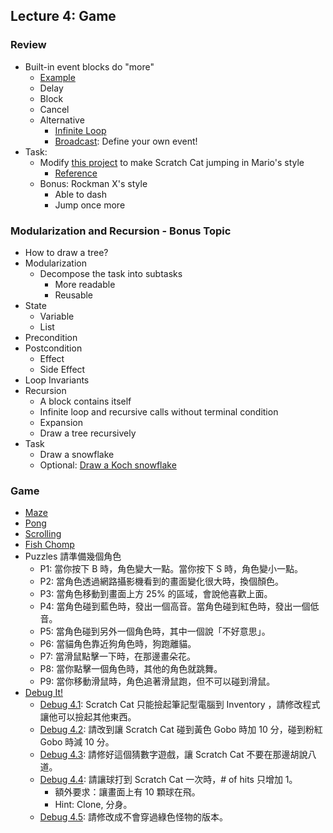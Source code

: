 ## Lecture 4: Game

### Review
+   Built-in event blocks do "more"
    +   [Example](https://scratch.mit.edu/projects/116182454/)
    +   Delay
    +   Block
    +   Cancel
    +   Alternative
        +   [Infinite Loop](https://scratch.mit.edu/projects/116182906/)
        +   [Broadcast](https://scratch.mit.edu/projects/116183365): Define your own event!
+   Task:
    +   Modify [this project](https://scratch.mit.edu/projects/115947152/) to make Scratch Cat jumping in Mario's style
        +   [Reference](https://wiki.scratch.mit.edu/wiki/When_()_Key_Pressed_(block))
    +   Bonus: Rockman X's style
        +   Able to dash
        +   Jump once more

### Modularization and Recursion - Bonus Topic

+   How to draw a tree?
+   Modularization
    +   Decompose the task into subtasks
        +   More readable
        +   Reusable
+   State
    +   Variable
    +   List
+   Precondition
+   Postcondition
    +   Effect
    +   Side Effect
+   Loop Invariants
+   Recursion
    +   A block contains itself
    +   Infinite loop and recursive calls without terminal condition
    +   Expansion
    +   Draw a tree recursively
+   Task
    +   Draw a snowflake
    +   Optional: [Draw a Koch snowflake](https://en.wikipedia.org/wiki/Koch_snowflake)

### Game

+   [Maze](https://scratch.mit.edu/projects/11414041/)
+   [Pong](https://scratch.mit.edu/projects/10128515/)
+   [Scrolling](https://scratch.mit.edu/projects/22162012/)
+   [Fish Chomp](https://scratch.mit.edu/projects/10859244/)
+   Puzzles 請準備幾個角色
    +   P1: 當你按下 B 時，角色變大一點。當你按下 S 時，角色變小一點。
    +   P2: 當角色透過網路攝影機看到的畫面變化很大時，換個顏色。
    +   P3: 當角色移動到畫面上方 25% 的區域，會說他喜歡上面。
    +   P4: 當角色碰到藍色時，發出一個高音。當角色碰到紅色時，發出一個低音。
    +   P5: 當角色碰到另外一個角色時，其中一個說「不好意思」。
    +   P6: 當貓角色靠近狗角色時，狗跑離貓。
    +   P7: 當滑鼠點擊一下時，在那邊畫朵花。
    +   P8: 當你點擊一個角色時，其他的角色就跳舞。
    +   P9: 當你移動滑鼠時，角色追著滑鼠跑，但不可以碰到滑鼠。
+   [Debug It!](https://scratch.mit.edu/studios/475634/)
    +   [Debug 4.1](https://scratch.mit.edu/projects/24271192/): Scratch Cat 只能撿起筆記型電腦到 Inventory ，請修改程式讓他可以撿起其他東西。
    +   [Debug 4.2](https://scratch.mit.edu/projects/24271303/): 請改到讓 Scratch Cat 碰到黃色 Gobo 時加 10 分，碰到粉紅 Gobo 時減 10 分。
    +   [Debug 4.3](https://scratch.mit.edu/projects/24271446/): 請修好這個猜數字遊戲，讓 Scratch Cat 不要在那邊胡說八道。
    +   [Debug 4.4](https://scratch.mit.edu/projects/24271475/): 請讓球打到 Scratch Cat 一次時，# of hits 只增加 1。
        +   額外要求：讓畫面上有 10 顆球在飛。
        +   Hint: Clone, 分身。
    +   [Debug 4.5](https://scratch.mit.edu/projects/24271560/): 請修改成不會穿過綠色怪物的版本。
